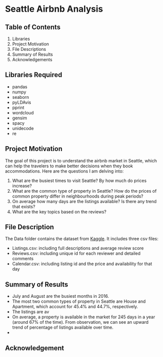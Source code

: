 # Seattle Airbnb Analysis

## Table of Contents
1. Libraries
2. Project Motivation
3. File Descriptions
4. Summary of Results
5. Acknowledgements


## Libraries Required
- pandas
- numpy
- seaborn
- pyLDAvis
- pprint
- wordcloud
- gensim
- spacy
- unidecode
- re


## Project Motivation
The goal of this project is to understand the airbnb market in Seattle, which can help the travelers to make better decisions when they book accommodations. Here are the questions I am delving into:
  1. What are the busiest times to visit Seattle? By how much do prices increase?
  2. What are the common type of property in Seattle? How do the prices of common property differ in neighbourhoods during peak periods?
  3. On average how many days are the listings available? Is there any trend that exists?
  4. What are the key topics based on the reviews?

 
 ## File Description
The Data folder contains the dataset from [Kaggle](https://www.kaggle.com/airbnb/seattle). It includes three csv files:
- Listings.csv: including full descriptions and average review score
- Reviews.csv: including unique id for each reviewer and detailed comments
- Calendar.csv: including listing id and the price and availability for that day


## Summary of Results
- July and August are the busiest months in 2016. 
- The most two common types of property in Seattle are House and Apartment, which account for 45.4% and 44.7%, respectively.
- The listings are av
- On average, a property is available in the market for 245 days in a year (around 67% of the time). From observation, we can see an upward trend of percentage of listings available over time. 
- 


## Acknowledgement
